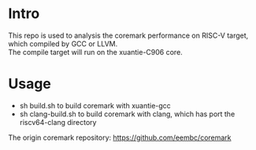 # Intro
This repo is used to analysis the coremark performance on RISC-V target, which compiled by GCC or LLVM.  
The compile target will run on the xuantie-C906 core.

# Usage
* sh build.sh to build coremark with xuantie-gcc
* sh clang-build.sh to build coremark with clang, which has port the riscv64-clang directory



The origin coremark repository: https://github.com/eembc/coremark
